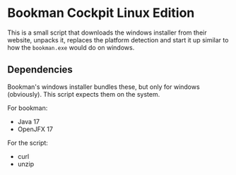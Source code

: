 Bookman Cockpit Linux Edition
=============================

This is a small script that downloads the windows installer from their website, unpacks it, replaces the platform detection and start it up similar to how the `bookman.exe` would do on windows.

Dependencies
------------

Bookman's windows installer bundles these, but only for windows (obviously). This script expects them on the system.

For bookman:

* Java 17
* OpenJFX 17

For the script:

* curl
* unzip

